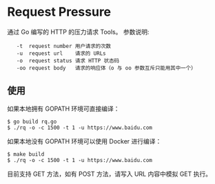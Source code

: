# Request Pressure

通过 Go 编写的 HTTP 的压力请求 Tools。
参数说明:
```-c  client         用户数量
   -t  request number 用户请求的次数
   -u  request url    请求的 URLs
   -o  request status 请求 HTTP 状态码
   -oo request body   请求的响应体（o 与 oo 参数互斥只能用其中一个）
```

## 使用
如果本地拥有 GOPATH 环境可直接编译：
```
$ go build rq.go
$ ./rq -o -c 1500 -t 1 -u https://www.baidu.com
```

如果本地没有 GOPATH 环境可以使用 Docker 进行编译：
```
$ make build
$ ./rq -o -c 1500 -t 1 -u https://www.baidu.com
```

目前支持 GET 方法，如有 POST 方法，请写入 URL 内容中模拟 GET 执行。